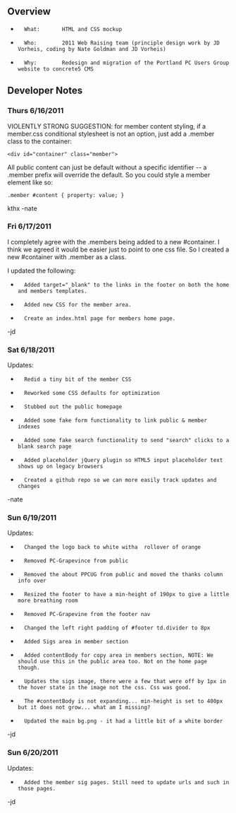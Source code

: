 ## Overview

*		What:		HTML and CSS mockup
*		Who:		2011 Web Raising team (principle design work by JD Vorheis, coding by Nate Goldman and JD Vorheis)
*		Why:		Redesign and migration of the Portland PC Users Group website to concrete5 CMS

## Developer Notes

### Thurs 6/16/2011
VIOLENTLY STRONG SUGGESTION: for member content styling, if a member.css conditional stylesheet is not an option, just add a .member class to the container:

	<div id="container" class="member">

All public content can just be default without a specific identifier -- a .member prefix will override the default. So you could style a member element like so:

	.member #content { property: value; }

kthx
-nate

### Fri 6/17/2011
I completely agree with the .members being added to a new #container. I think we agreed it would be easier just to point to one css file. So I created a new #container with .member as a class. 

I updated the following:

*		Added target="_blank" to the links in the footer on both the home and members templates. 
*		Added new CSS for the member area.
*		Create an index.html page for members home page.

-jd

### Sat 6/18/2011
Updates:

*		Redid a tiny bit of the member CSS
*		Reworked some CSS defaults for optimization
*		Stubbed out the public homepage
*		Added some fake form functionality to link public & member indexes
*		Added some fake search functionality to send "search" clicks to a blank search page
*		Added placeholder jQuery plugin so HTML5 input placeholder text shows up on legacy browsers
*		Created a github repo so we can more easily track updates and changes

-nate

### Sun 6/19/2011
Updates:

*		Changed the logo back to white witha  rollover of orange
*		Removed PC-Grapevince from public
*		Removed the about PPCUG from public and moved the thanks column info over
*		Resized the footer to have a min-height of 190px to give a little more breathing room
*		Removed PC-Grapevine from the footer nav
*		Changed the left right padding of #footer td.divider to 8px
*		Added Sigs area in member section
*		Added contentBody for copy area in members section, NOTE: We should use this in the public area too. Not on the home page though. 
*		Updates the sigs image, there were a few that were off by 1px in the hover state in the image not the css. Css was good. 
*		The #contentBody is not expanding... min-height is set to 400px but it does not grow... what am I missing?
*		Updated the main bg.png - it had a little bit of a white border

-jd

### Sun 6/20/2011
Updates:

*		Added the member sig pages. Still need to update urls and such in those pages. 

-jd